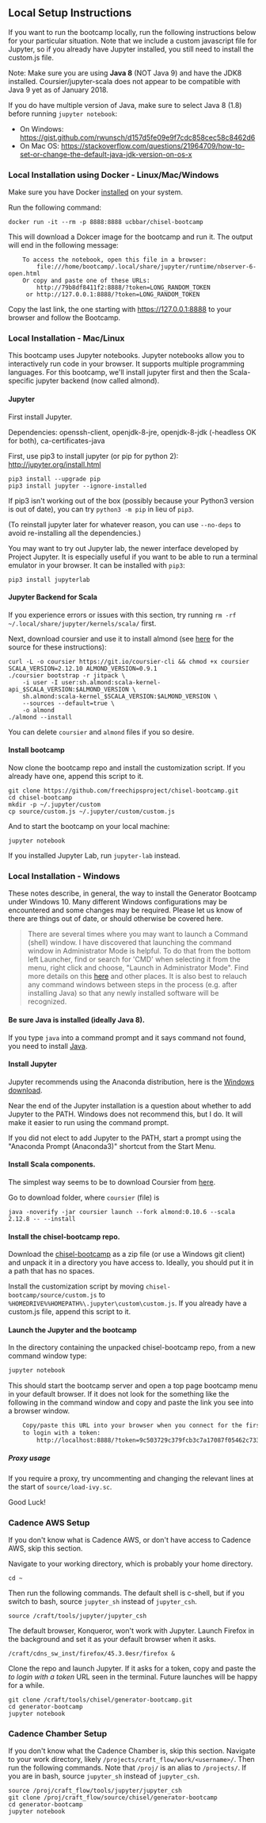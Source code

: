 ## Local Setup Instructions

If you want to run the bootcamp locally, run the following instructions below for your particular situation.
Note that we include a custom javascript file for Jupyter, so if you already have Jupyter installed, you still need to install the custom.js file.

Note: Make sure you are using **Java 8** (NOT Java 9) and have the JDK8 installed. Coursier/jupyter-scala does not appear to be compatible with Java 9 yet as of January 2018.

If you do have multiple version of Java, make sure to select Java 8 (1.8) before running `jupyter notebook`:

* On Windows: https://gist.github.com/rwunsch/d157d5fe09e9f7cdc858cec58c8462d6
* On Mac OS: https://stackoverflow.com/questions/21964709/how-to-set-or-change-the-default-java-jdk-version-on-os-x

### Local Installation using Docker - Linux/Mac/Windows

Make sure you have Docker [installed](https://docs.docker.com/get-docker/) on your system.

Run the following command:

```
docker run -it --rm -p 8888:8888 ucbbar/chisel-bootcamp
```

This will download a Dokcer image for the bootcamp and run it. The output will end in the following message:

```
    To access the notebook, open this file in a browser:
        file:///home/bootcamp/.local/share/jupyter/runtime/nbserver-6-open.html
    Or copy and paste one of these URLs:
        http://79b8df8411f2:8888/?token=LONG_RANDOM_TOKEN
     or http://127.0.0.1:8888/?token=LONG_RANDOM_TOKEN
```

Copy the last link, the one starting with https://127.0.0.1:8888 to your browser and follow the Bootcamp.

### Local Installation - Mac/Linux

This bootcamp uses Jupyter notebooks.
Jupyter notebooks allow you to interactively run code in your browser.
It supports multiple programming languages.
For this bootcamp, we'll install jupyter first and then the Scala-specific jupyter backend (now called almond).


#### Jupyter
First install Jupyter.

Dependencies: openssh-client, openjdk-8-jre, openjdk-8-jdk (-headless OK for both),  ca-certificates-java

First, use pip3 to install jupyter (or pip for python 2): http://jupyter.org/install.html
```
pip3 install --upgrade pip
pip3 install jupyter --ignore-installed
```

If pip3 isn't working out of the box (possibly because your Python3 version is out of date), you can try `python3 -m pip` in lieu of `pip3`.

(To reinstall jupyter later for whatever reason, you can use `--no-deps` to avoid re-installing all the dependencies.)

You may want to try out Jupyter lab, the newer interface developed by Project Jupyter.
It is especially useful if you want to be able to run a terminal emulator in your browser.
It can be installed with `pip3`:
```
pip3 install jupyterlab
```

#### Jupyter Backend for Scala

If you experience errors or issues with this section, try running `rm -rf ~/.local/share/jupyter/kernels/scala/` first.

Next, download coursier and use it to install almond (see [here](https://almond.sh/docs/quick-start-install) for the source for these instructions):
```
curl -L -o coursier https://git.io/coursier-cli && chmod +x coursier
SCALA_VERSION=2.12.10 ALMOND_VERSION=0.9.1
./coursier bootstrap -r jitpack \
    -i user -I user:sh.almond:scala-kernel-api_$SCALA_VERSION:$ALMOND_VERSION \
    sh.almond:scala-kernel_$SCALA_VERSION:$ALMOND_VERSION \
    --sources --default=true \
    -o almond
./almond --install
```

You can delete `coursier` and `almond` files if you so desire.

#### Install bootcamp
Now clone the bootcamp repo and install the customization script.
If you already have one, append this script to it.

```
git clone https://github.com/freechipsproject/chisel-bootcamp.git
cd chisel-bootcamp
mkdir -p ~/.jupyter/custom
cp source/custom.js ~/.jupyter/custom/custom.js
```

And to start the bootcamp on your local machine:
```
jupyter notebook
```

If you installed Jupyter Lab, run `jupyter-lab` instead.


### Local Installation - Windows

These notes describe, in general, the way to install the Generator Bootcamp under Windows 10.
Many different Windows configurations may be encountered and some changes may be required.
Please let us know of there are things out of date, or should otherwise be covered here.

>There are several times where you may want to launch a Command (shell) window.
I have discovered that launching the command window in Administrator Mode is helpful.
To do that from the bottom left Launcher, find or search for 'CMD' when selecting it from
the menu, right click and choose, "Launch in Administrator Mode".
Find more details on this [here](http://www.thewindowsclub.com/how-to-run-command-prompt-as-an-administrator)
and other places.
It is also best to relauch any command windows between steps in the process (e.g. after installing Java)
so that any newly installed software will be recognized.

#### Be sure Java is installed (ideally Java 8).
If you type `java` into a command prompt and it says command not found, you need to install
[Java](https://adoptopenjdk.net/installation.html).

#### Install Jupyter
Jupyter recommends using the Anaconda distribution, here is the
[Windows download](https://www.anaconda.com/download/#windows).

Near the end of the Jupyter installation is a question about whether to add Jupyter to the PATH.
Windows does not recommend this, but I do.  It will make it easier to run using the command prompt.

If you did not elect to add Jupyter to the PATH, start a prompt using the
"Anaconda Prompt (Anaconda3)" shortcut from the Start Menu.

#### Install Scala components.

The simplest way seems to be to download Coursier from [here](https://github.com/coursier/coursier/releases/download/v2.0.0-RC6-24/coursier).

Go to download folder, where `coursier` (file) is

```
java -noverify -jar coursier launch --fork almond:0.10.6 --scala 2.12.8 -- --install
```

#### Install the chisel-bootcamp repo.
Download the [chisel-bootcamp](https://github.com/freechipsproject/chisel-bootcamp) as a zip file (or use a Windows git client)
and unpack it in a directory you have access to.
Ideally, you should put it in a path that has no spaces.

Install the customization script by moving `chisel-bootcamp/source/custom.js` to 
`%HOMEDRIVE%%HOMEPATH%\.jupyter\custom\custom.js`.
If you already have a custom.js file, append this script to it.

#### Launch the Jupyter and the bootcamp
In the directory containing the unpacked chisel-bootcamp repo, from a new command window type:
```bash
jupyter notebook
```
This should start the bootcamp server and open a top page bootcamp menu in your default browser.  If it does not
look for the something like the following in the command window and copy and paste the link you see into
a browser window.
```bash
    Copy/paste this URL into your browser when you connect for the first time,
    to login with a token:
        http://localhost:8888/?token=9c503729c379fcb3c7a17087f05462c733c1733eb8b31d07
```

##### Proxy usage
If you require a proxy, try uncommenting and changing the relevant lines at the start of `source/load-ivy.sc`.

Good Luck!

### Cadence AWS Setup

If you don't know what is Cadence AWS, or don't have access to Cadence AWS, skip this section.

Navigate to your working directory, which is probably your home directory.

```
cd ~
```

Then run the following commands.
The default shell is c-shell, but if you switch to bash, source `jupyter_sh` instead of `jupyter_csh`.
```
source /craft/tools/jupyter/jupyter_csh
```

The default browser, Konqueror, won't work with Jupyter.
Launch Firefox in the background and set it as your default browser when it asks.
```
/craft/cdns_sw_inst/firefox/45.3.0esr/firefox &
```

Clone the repo and launch Jupyter.
If it asks for a token, copy and paste the *to login with a token* URL seen in the terminal.
Future launches will be happy for a while.
```
git clone /craft/tools/chisel/generator-bootcamp.git
cd generator-bootcamp
jupyter notebook
```

### Cadence Chamber Setup

If you don't know what the Cadence Chamber is, skip this section.
Navigate to your work directory, likely `/projects/craft_flow/work/<username>/`.
Then run the following commands.
Note that `/proj/` is an alias to `/projects/`.
If you are in bash, source `jupyter_sh` instead of `jupyter_csh`.

```
source /proj/craft_flow/tools/jupyter/jupyter_csh
git clone /proj/craft_flow/source/chisel/generator-bootcamp
cd generator-bootcamp
jupyter notebook
```

